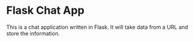 # Flask Chat App

This is a chat application written in Flask. It will take data from a URL and store the information.